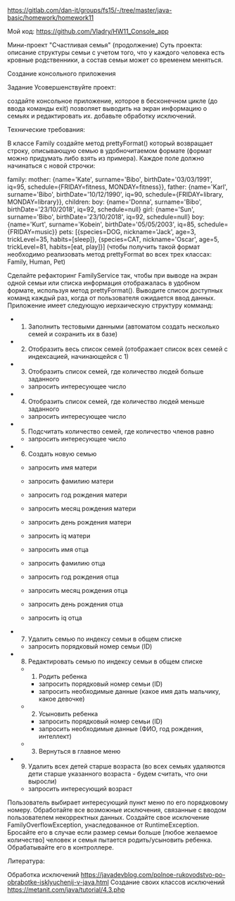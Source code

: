https://gitlab.com/dan-it/groups/fs15/-/tree/master/java-basic/homework/homework11

Мой код:   https://github.com/Vladry/HW11_Console_app

Мини-проект "Счастливая семья" (продолжение)
Суть проекта: описание структуры семьи с учетом того, что у каждого человека есть кровные родственники, а состав семьи может со временем меняться.

Создание консольного приложения

Задание
Усовершенствуйте проект:

создайте консольное приложение, которое в бесконечном цикле (до ввода команды exit) позволяет выводить на экран информацию о семьях и редактировать их.
добавьте обработку исключений.


Технические требования:

В классе Family создайте метод prettyFormat() который возвращает строку, описывающую семью в удобночитаемом формате (формат можно придумать либо взять из примера). Каждое поле должно начинаться с новой строчки:

family: 
	mother: {name='Kate', surname='Bibo', birthDate='03/03/1991', iq=95, schedule={FRIDAY=fitness, MONDAY=fitness}},
	father: {name='Karl', surname='Bibo', birthDate='10/12/1990', iq=90, schedule={FRIDAY=library, MONDAY=library}},
	children: 
		boy: {name='Donna', surname='Bibo', birthDate='23/10/2018', iq=92, schedule=null}
		girl: {name='Sun', surname='Bibo', birthDate='23/10/2018', iq=92, schedule=null}
		boy: {name='Kurt', surname='Kobein', birthDate='05/05/2003', iq=85, schedule={FRIDAY=music}}
	pets: [{species=DOG, nickname='Jack', age=3, trickLevel=35, habits=[sleep]}, {species=CAT, nickname='Oscar', age=5, trickLevel=81, habits=[eat, play]}]
(чтобы получить такой формат необходимо реализовать метод prettyFormat во всех трех классах: Family, Human, Pet)

Сделайте рефакторинг FamilyService так, чтобы при выводе на экран одной семьи или списка информация отображалась в удобном формате, используя метод prettyFormat().
Выводите список доступных команд каждый раз, когда от пользователя ожидается ввод данных.
Приложение имеет следующую иерхаическую структуру комманд:

- 1. Заполнить тестовыми данными (автоматом создать несколько семей и сохранить их в базе)
- 2. Отобразить весь список семей (отображает список всех семей с индексацией, начинающейся с 1)
- 3. Отобразить список семей, где количество людей больше заданного
  - запросить интересующее число
- 4. Отобразить список семей, где количество людей меньше заданного
  - запросить интересующее число
- 5. Подсчитать количество семей, где количество членов равно
  - запросить интересующее число
- 6. Создать новую семью
  - запросить имя матери
  - запросить фамилию матери
  - запросить год рождения матери
  - запросить месяц рождения матери
  - запросить день рождения матери
  - запросить iq матери
  
  - запросить имя отца
  - запросить фамилию отца
  - запросить год рождения отца
  - запросить месяц рождения отца
  - запросить день рождения отца
  - запросить iq отца
- 7. Удалить семью по индексу семьи в общем списке
  - запросить порядковый номер семьи (ID)
- 8. Редактировать семью по индексу семьи в общем списке 
  - 1. Родить ребенка
    - запросить порядковый номер семьи (ID)
    - запросить необходимые данные (какое имя дать мальчику, какое девочке)
  - 2. Усыновить ребенка
    - запросить порядковый номер семьи (ID)
    - запросить необходимые данные (ФИО, год рождения, интеллект)
  - 3. Вернуться в главное меню  
- 9. Удалить всех детей старше возраста (во всех семьях удаляются дети старше указанного возраста - будем считать, что они выросли)
  - запросить интересующий возраст

Пользователь выбирает интересующий пункт меню по его порядковому номеру.
Обработайте все возможные исключения, связанные с вводом пользователем некорректных данных.
Создайте свое исключение FamilyOverflowException, унаследованное от RuntimeException. Бросайте его в случае если размер семьи больше [любое желаемое количество] человек и семья пытается родить/усыновить ребенка. Обрабатывайте его в контроллере.


Литература:

Обработка исключений
https://javadevblog.com/polnoe-rukovodstvo-po-obrabotke-isklyuchenij-v-java.html
Создание своих классов исключений
https://metanit.com/java/tutorial/4.3.php
